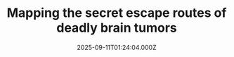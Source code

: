 ---
title: "Mapping the secret escape routes of deadly brain tumors"
date: 2025-09-11T01:24:04.000Z
category: Health
externalLink: "https://www.sciencedaily.com/releases/2025/09/250910000307.htm"
image: ""
excerpt: "Glioblastoma’s stealthy spread has met a new challenge: MRI-powered fluid flow mapping that reveals where the cancer is likely to invade next. The innovation is now being advanced by a spinoff company to guide personalized cancer treatments.…"
---